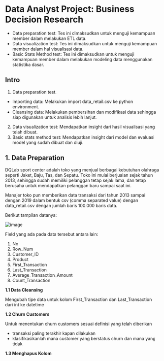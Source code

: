 #  Data Analyst Project: Business Decision Research
- Data preparation test: Tes ini dimaksudkan untuk menguji kemampuan member dalam melakukan ETL data.
- Data visualization test: Tes ini dimaksudkan untuk menguji kemampuan member dalam hal visualisasi data.
- Basic Stats Method test: Tes ini dimaksudkan untuk menguji kemampuan member dalam melakukan modeling data menggunakan statistika dasar.

## Intro 
1. Data preparation test.
- Importing data: Melakukan import data_retail.csv ke python environment.
- Cleansing data: Melakukan pembersihan dan modifikasi data sehingga siap digunakan untuk analisis lebih lanjut.
2. Data visualization test: Mendapatkan insight dari hasil visualisasi yang telah dibuat.
3. Basic stats method test: Mendapatkan insight dari model dan evaluasi model yang sudah dibuat dan diuji.
 

## 1. Data Preparation
DQLab sport center adalah toko yang menjual berbagai kebutuhan olahraga seperti Jaket, Baju, Tas, dan Sepatu. Toko ini mulai berjualan sejak tahun 2013, sehingga sudah memiliki pelanggan tetap sejak lama, dan tetap berusaha untuk mendapatkan pelanggan baru sampai saat ini.

Manajer toko pun memberikan data transaksi dari tahun 2013 sampai dengan 2019 dalam bentuk csv (comma separated value) dengan data_retail.csv dengan jumlah baris 100.000 baris data.

Berikut tampilan datanya:

![image](https://user-images.githubusercontent.com/108319934/179982797-6d16b51a-40ca-4f22-a843-f47854aa7cd8.png)

Field yang ada pada data tersebut antara lain:

1. No
2. Row_Num
3. Customer_ID
4. Product
5. First_Transaction
6. Last_Transaction
7. Average_Transaction_Amount
8. Count_Transaction
 
**1.1 Data Cleansing**

Mengubah tipe data untuk kolom First_Transaction dan Last_Transaction dari int ke datetime

**1.2 Churn Customers**

Untuk menentukan churn customers sesuai definisi yang telah diberikan
- transaksi paling terakhir kapan dilakukan
- klasifikasikanlah mana customer yang berstatus churn dan mana yang tidak
  
**1.3 Menghapus Kolom**

